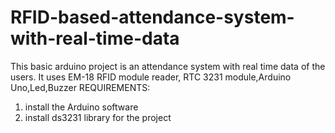 # RFID-based-attendance-system-with-real-time-data
This basic arduino project is an attendance system with real time data of the users. It uses EM-18 RFID module reader, RTC 3231 module,Arduino Uno,Led,Buzzer 
REQUIREMENTS:
1. install the Arduino software
2. install ds3231 library for the project
